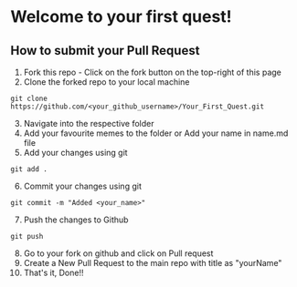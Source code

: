 # Welcome to your first quest!

## How to submit your Pull Request

1) Fork this repo - Click on the fork button on the top-right of this page
2) Clone the forked repo to your local machine
```
git clone https://github.com/<your_github_username>/Your_First_Quest.git
```
3) Navigate into the respective folder
4) Add your favourite memes to the folder or Add your name in name.md file 
5) Add your changes using git
```
git add .
```
6) Commit your changes using git
```
git commit -m "Added <your_name>"
```
7) Push the changes to Github
```
git push
```
8) Go to your fork on github and click on Pull request
9) Create a New Pull Request to the main repo with title as "yourName"
10) That's it, Done!!

